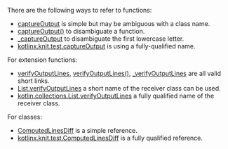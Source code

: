 There are the following ways to refer to functions:
* [captureOutput] is simple but may be ambiguous with a class name.
* [captureOutput()] to disambiguate a function.
* [_captureOutput] to disambiguate the first lowercase letter.
* [kotlinx.knit.test.captureOutput] is using a fully-qualified name. 

For extension functions:
* [verifyOutputLines], [verifyOutputLines()], [_verifyOutputLines] are all valid short links.
* [List.verifyOutputLines] a short name of the receiver class can be used.
* [kotlin.collections.List.verifyOutputLines] a fully qualified name of the receiver class.

For classes:
* [ComputedLinesDiff] is a simple reference.
* [kotlinx.knit.test.ComputedLinesDiff] is a fully qualified reference.

<!--- MODULE /kotlinx-knit-test -->
<!--- INDEX kotlinx.knit.test -->

[captureOutput]: https://example.com/kotlinx-knit-test/kotlinx.knit.test/capture-output.html
[captureOutput()]: https://example.com/kotlinx-knit-test/kotlinx.knit.test/capture-output.html
[_captureOutput]: https://example.com/kotlinx-knit-test/kotlinx.knit.test/capture-output.html
[kotlinx.knit.test.captureOutput]: https://example.com/kotlinx-knit-test/kotlinx.knit.test/capture-output.html
[verifyOutputLines]: https://example.com/kotlinx-knit-test/kotlinx.knit.test/verify-output-lines.html
[verifyOutputLines()]: https://example.com/kotlinx-knit-test/kotlinx.knit.test/verify-output-lines.html
[_verifyOutputLines]: https://example.com/kotlinx-knit-test/kotlinx.knit.test/verify-output-lines.html
[List.verifyOutputLines]: https://example.com/kotlinx-knit-test/kotlinx.knit.test/verify-output-lines.html
[kotlin.collections.List.verifyOutputLines]: https://example.com/kotlinx-knit-test/kotlinx.knit.test/verify-output-lines.html
[ComputedLinesDiff]: https://example.com/kotlinx-knit-test/kotlinx.knit.test/-computed-lines-diff/index.html
[kotlinx.knit.test.ComputedLinesDiff]: https://example.com/kotlinx-knit-test/kotlinx.knit.test/-computed-lines-diff/index.html

<!--- END -->
